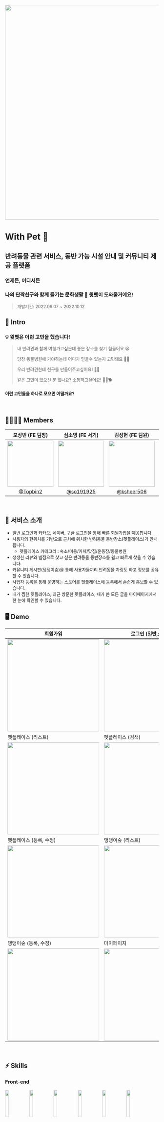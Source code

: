 <p align="center">
<img src="https://user-images.githubusercontent.com/6335046/189839037-a8805f6b-1305-4303-b29e-38056b371f1f.png" width=700 />
</p>

# With Pet 🐾
## 반려동물 관련 서비스, 동반 가능 시설 안내 및 커뮤니티 제공 플랫폼
### 언제든, 어디서든
### 나의 단짝친구와 함께 즐기는 문화생활 🐶 윗펫이 도와줄거에요!

> 개발기간: 2022.09.07 ~ 2022.10.12
  
## 📖 Intro
### 💡 윗펫은 이런 고민을 했습니다!

> 내 반려견과 함께 여행가고싶은데 좋은 장소를 찾기 힘들어요 😫  
> 
> 당장 동물병원에 가야하는데 어디가 믿을수 있는지 고민돼요 🤔💬
> 
> 우리 반려견한테 친구를 만들어주고싶어요! 🐶💝
>
> 같은 고민이 있으신 분 없나요? 소통하고싶어요! 🙋‍♂️🐕

#### 이런 고민들을 하나로 모으면 어떨까요?

<br />

## 👨‍👩‍👧‍👦 Members

|모상빈 (FE 팀장)|심소영 (FE 서기)|김성현 (FE 팀원)|윤준영 (BE 팀원)|박소영 (BE 팀원)|
|:-:|:-:|:-:|:-:|:-:|
|<img src="https://velog.velcdn.com/images/sangbin2/post/40523b88-00ae-4280-a486-5fdfb9383965/image.png" width=150>|<img src="https://user-images.githubusercontent.com/104320234/188778037-50ae88a3-b1a4-45a6-bb26-e156978e8e6f.jpeg" width=150>|<img src="https://user-images.githubusercontent.com/6335046/188773314-b7b00c99-52bb-4a5b-94b3-0ed6f26bdcfd.png" width=150 >|<img src="https://user-images.githubusercontent.com/95295766/188778526-6a6175c7-ee3a-4f37-a269-3c64c53cf310.png" width=150>|<img src="https://user-images.githubusercontent.com/61177857/188779028-ed413724-de9b-4731-aa15-2aa02ee11bbe.jpg" width=150>|
|[@Topbin2](https://github.com/Topbin2)|[@so191925](https://github.com/so191925)|[@ksheer506](https://github.com/ksheer506)|[@upqnu](https://github.com/upqnu)|[@soyoung96](https://github.com/soyoung96)|

<br />  

## 🚀 서비스 소개   
- 일반 로그인과 카카오, 네이버, 구글 로그인을 통해 빠른 회원가입을 제공합니다.
- 사용자의 현위치를 기반으로 근처에 위치한 반려동물 동반장소(펫플레이스)가 안내됩니다.
  - 펫플레이스 카테고리 : 숙소/미용/카페/맛집/운동장/동물병원
- 생생한 리뷰와 별점으로 찾고 싶은 반려동물 동반장소를 쉽고 빠르게 찾을 수 있습니다.
- 커뮤니티 게시판(댕댕이숲)을 통해 사용자들끼리 반려동물 자랑도 하고 정보를 공유할 수 있습니다.
- 사업자 등록을 통해 운영하는 스토어를 펫플레이스에 등록해서 손쉽게 홍보할 수 있습니다.
- 내가 찜한 펫플레이스, 최근 방문한 펫플레이스, 내가 쓴 모든 글을 마이페이지에서 한 눈에 확인할 수 있습니다.
    
## 🖥 Demo

|회원가입|로그인 (일반,소셜)|사업자등록|
|------|---|---|
|<img src="https://user-images.githubusercontent.com/95295766/195015933-b0fe5a40-d16c-4c7d-9eab-6a59e0ec675e.png" width="300px" height="300px">|<img src="https://user-images.githubusercontent.com/95295766/195015855-29c2d460-a087-4c93-b5ac-2549bc5f1acc.png" width="300px" height="300px">|<img src="https://user-images.githubusercontent.com/95295766/195017099-549f052c-ae0f-4fee-a81b-92f57e466820.png" width="300px" height="300px">|
|펫플레이스 (리스트)|펫플레이스 (검색)|펫플레이스 (상세)|
|<img src="https://user-images.githubusercontent.com/95295766/195014700-da17328d-2e66-416d-bfe2-c6e1cba57a48.png" width="300px" height="300px">|<img src="https://user-images.githubusercontent.com/95295766/195015231-37bf2515-1b4c-4c95-b048-d5547825222e.png" width="300px" height="300px">|<img src="https://user-images.githubusercontent.com/95295766/195015380-0574ba16-56f6-4cff-917c-dd9e9a2c0336.png" width="300px" height="300px">|
|펫플레이스 (등록, 수정)|댕댕이숲 (리스트)|댕댕이숲 (상세)|
|<img src="https://user-images.githubusercontent.com/95295766/195016408-366f6f98-8af7-4cce-8d7d-0e6ea3966594.png" width="300px" height="300px">|<img src="https://user-images.githubusercontent.com/95295766/195016076-b100d496-510b-4beb-aed5-7f8dd1c0a207.png" width="300px" height="300px">|<img src="https://user-images.githubusercontent.com/95295766/195016313-e14f37d5-ca90-40d2-b13e-9857095b54d1.png" width="300px" height="300px">|
|댕댕이숲 (등록, 수정)|마이페이지|
|<img src="https://user-images.githubusercontent.com/95295766/188604450-b684f868-aa98-42f2-8a37-d1ef7ee15120.png" width="300px" height="300px">|<img src="https://user-images.githubusercontent.com/104320234/195130700-db80611a-6d88-401a-acd5-aa52d8c84275.png" width="300px" height="300px">|


<br />

## ⚡️ Skills

### Front-end

<p>
  <img src="https://user-images.githubusercontent.com/52682603/138834243-fb74d81e-e90d-4c6a-8793-05df588f59ab.png" width=15%>
  <img src="https://user-images.githubusercontent.com/52682603/138834262-a7af2293-e398-416d-8dd3-ff5fab8cb80d.png" width=15%>
  <img src="https://noticon-static.tammolo.com/dgggcrkxq/image/upload/v1567749614/noticon/zgdaxpaif5ojeduonygb.png" width=15%>
  <img src="https://user-images.githubusercontent.com/52682603/138835731-e0e727ad-0bd1-44ca-a3b3-98c4d1b89c20.png" width=15%>
  <img src="https://noticon-static.tammolo.com/dgggcrkxq/image/upload/v1568851518/noticon/lwj3hr9v1yoheimtwc1w.png" width=15%>
  <img src="https://user-images.githubusercontent.com/52682603/138834282-b22f1f99-5470-4bc4-9b5b-4b7ed1325643.png" width=15%>
</p>

### Back-end

<p>
  <img src="https://user-images.githubusercontent.com/101033614/191641707-c33a275b-d62f-44fd-ae3b-5f21ae563bca.png" width=15%>
  <img src="https://user-images.githubusercontent.com/101033614/191641806-4ac4faf6-9044-4be6-9682-08b8cc1a00b5.png" width=15%>
  <img src="https://user-images.githubusercontent.com/101033614/191641857-37773e83-9a73-48aa-bcbf-c6900d8ada34.png" width=15%>
  <img src="https://user-images.githubusercontent.com/101033614/191641895-08145f7f-5d3e-4587-99e5-9729779a93dc.png" width=15%>
  <img src="https://user-images.githubusercontent.com/101033614/191641929-91a5663c-d5b4-4e6c-89a4-b47378982bf9.png" width=15%>
  <img src="https://user-images.githubusercontent.com/101033614/191641979-25835bb8-eaef-46d5-82a7-75b391a52fce.png" width=15%>
  <img src="https://user-images.githubusercontent.com/101033614/191642008-1b9d2097-2239-4a46-b862-671e55a34358.png" width=15%>
  <img src="https://user-images.githubusercontent.com/101033614/191642036-171a7565-e50f-4afa-9138-87f285d57756.png" width=15%>
  <img src="https://user-images.githubusercontent.com/101033614/191642062-849e6c1a-62fc-4d34-9199-7b9234101316.png" width=15%>
</p>

### Architecture

<p>
  <img src="https://user-images.githubusercontent.com/101033614/194441092-7f64c60b-9432-4b8b-a4e4-3bed9759e50b.png" width=90%>
</p>

<br />


## 📚 팀 규칙
- [📗 그라운드 룰](https://github.com/codestates-seb/seb39_main_055/wiki/%EA%B7%B8%EB%9D%BC%EC%9A%B4%EB%93%9C-%EB%A3%B0)
- [📕 깃 커밋 컨벤션](https://github.com/codestates-seb/seb39_main_055/wiki/%EA%B9%83-%EC%BB%A4%EB%B0%8B-%EC%BB%A8%EB%B2%A4%EC%85%98)
- [📘 깃 브랜치 전략](https://github.com/codestates-seb/seb39_main_055/wiki/%EA%B9%83-%EB%B8%8C%EB%9E%9C%EC%B9%98-%EC%A0%84%EB%9E%B5)
<br />



## ⚡️ 팀 문서

- [🚀 기능 리스트](https://congruous-mallow-6ce.notion.site/82739e6c86b94f4f9a92b8e4eac75621?v=2cde9141f87d46148c3f93269cb1cfb4)
- [🚀 API](https://docs.google.com/spreadsheets/d/1l6ei2woahjQa9vhu7PVF4UweVAJmt1R6bvugwV5ATOM/edit#gid=0)

<br />

##  📝 팀 깃 커밋 컨벤션

- `feat`: 새로운 기능을 추가
- `fix`: 버그 수정
- `refactor`: 코드 리팩토링
- `style`: css
- `test`: 테스트 추가, 테스트 리팩토링
- `chore`: 기타

커밋 메세지 앞에 이슈 번호 추가
```
git commit -m "#1 feat: 로그인 기능 추가"
```
